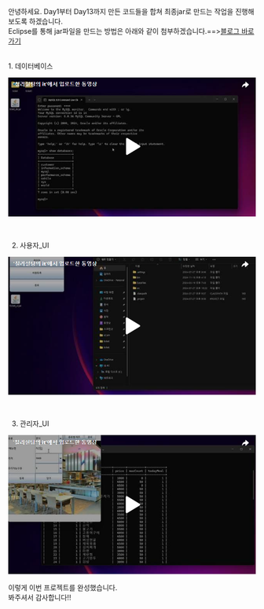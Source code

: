 안녕하세요. Day1부터 Day13까지 만든 코드들을 합쳐 최종jar로 만드는 작업을 진행해보도록 하겠습니다.<br>
Eclipse를 통해 jar파일을 만드는 방법은 아래와 같이 첨부하겠습니다.==>[블로그 바로가기](https://chillysugar-study.tistory.com/17)<br>




<br>
1. 데이터베이스<br>

[![영상 보기](Database.png)](https://tv.kakao.com/v/451029653)<br>

<br>

2. 사용자_UI<br>

[![영상 보기](UI.png)](https://tv.kakao.com/v/451029887)<br>

<br>

3. 관리자_UI<br>

[![영상 보기](C_UI.png)](https://tv.kakao.com/v/451030298)<br>


이렇게 이번 프로젝트를 완성했습니다. <br>
봐주셔서 감사합니다!!<br>








